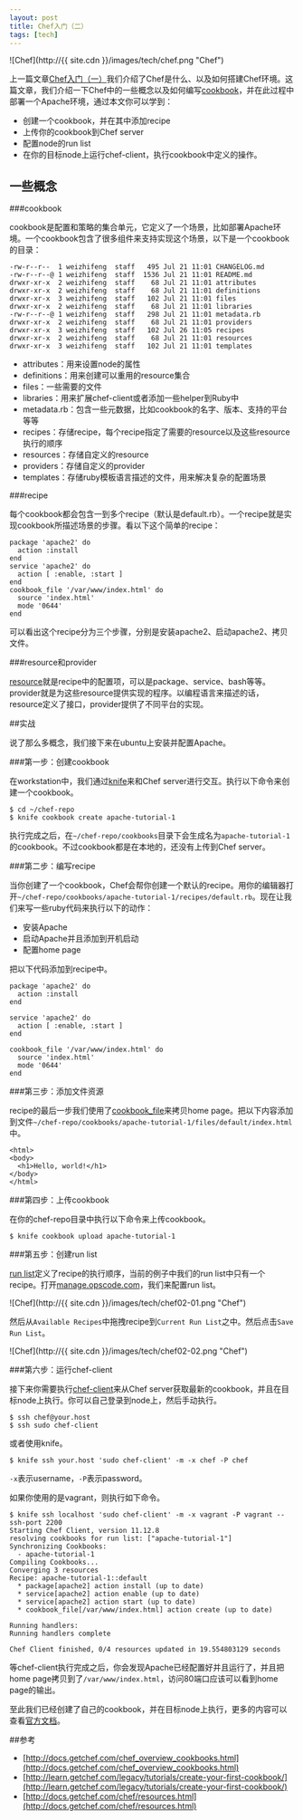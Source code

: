 ```yaml
---
layout: post
title: Chef入门（二）
tags: [tech]
---
```


![Chef](http://{{ site.cdn }}/images/tech/chef.png "Chef")

上一篇文章[Chef入门（一）](/learn-chef-01.html)我们介绍了Chef是什么、以及如何搭建Chef环境。这篇文章，我们介绍一下Chef中的一些概念以及如何编写[cookbook](http://docs.getchef.com/chef_overview_cookbooks.html)，并在此过程中部署一个Apache环境，通过本文你可以学到：

* 创建一个cookbook，并在其中添加recipe
* 上传你的cookbook到Chef server
* 配置node的run list
* 在你的目标node上运行chef-client，执行cookbook中定义的操作。

## 一些概念
###cookbook

cookbook是配置和策略的集合单元，它定义了一个场景，比如部署Apache环境。一个cookbook包含了很多组件来支持实现这个场景，以下是一个cookbook的目录：

	-rw-r--r--  1 weizhifeng  staff   495 Jul 21 11:01 CHANGELOG.md
	-rw-r--r--@ 1 weizhifeng  staff  1536 Jul 21 11:01 README.md
	drwxr-xr-x  2 weizhifeng  staff    68 Jul 21 11:01 attributes
	drwxr-xr-x  2 weizhifeng  staff    68 Jul 21 11:01 definitions
	drwxr-xr-x  3 weizhifeng  staff   102 Jul 21 11:01 files
	drwxr-xr-x  2 weizhifeng  staff    68 Jul 21 11:01 libraries
	-rw-r--r--@ 1 weizhifeng  staff   298 Jul 21 11:01 metadata.rb
	drwxr-xr-x  2 weizhifeng  staff    68 Jul 21 11:01 providers
	drwxr-xr-x  3 weizhifeng  staff   102 Jul 26 11:05 recipes
	drwxr-xr-x  2 weizhifeng  staff    68 Jul 21 11:01 resources
	drwxr-xr-x  3 weizhifeng  staff   102 Jul 21 11:01 templates

* attributes：用来设置node的属性
* definitions：用来创建可以重用的resource集合
* files：一些需要的文件
* libraries：用来扩展chef-client或者添加一些helper到Ruby中
* metadata.rb：包含一些元数据，比如cookbook的名字、版本、支持的平台等等
* recipes：存储recipe，每个recipe指定了需要的resource以及这些resource执行的顺序
* resources：存储自定义的resource
* providers：存储自定义的provider
* templates：存储ruby模板语言描述的文件，用来解决复杂的配置场景

###recipe

每个cookbook都会包含一到多个recipe（默认是default.rb）。一个recipe就是实现cookbook所描述场景的步骤。看以下这个简单的recipe：

	package 'apache2' do
	  action :install
	end
	service 'apache2' do
	  action [ :enable, :start ]
	end
	cookbook_file '/var/www/index.html' do
	  source 'index.html'
	  mode '0644'
	end

可以看出这个recipe分为三个步骤，分别是安装apache2、启动apache2、拷贝文件。

###resource和provider

[resource](http://docs.getchef.com/chef/resources.html)就是recipe中的配置项，可以是package、service、bash等等。provider就是为这些resource提供实现的程序。以编程语言来描述的话，resource定义了接口，provider提供了不同平台的实现。

##实战

说了那么多概念，我们接下来在ubuntu上安装并配置Apache。

###第一步：创建cookbook

在workstation中，我们通过[knife](http://docs.opscode.com/knife.html)来和Chef server进行交互。执行以下命令来创建一个cookbook。

	$ cd ~/chef-repo
	$ knife cookbook create apache-tutorial-1

执行完成之后，在```~/chef-repo/cookbooks```目录下会生成名为```apache-tutorial-1```的cookbook。不过cookbook都是在本地的，还没有上传到Chef server。

###第二步：编写recipe

当你创建了一个cookbook，Chef会帮你创建一个默认的recipe。用你的编辑器打开```~/chef-repo/cookbooks/apache-tutorial-1/recipes/default.rb```。现在让我们来写一些ruby代码来执行以下的动作：

* 安装Apache
* 启动Apache并且添加到开机启动
* 配置home page

把以下代码添加到recipe中。

	package 'apache2' do
	  action :install
	end

	service 'apache2' do
	  action [ :enable, :start ]
	end

	cookbook_file '/var/www/index.html' do
	  source 'index.html'
	  mode '0644'
	end

###第三步：添加文件资源

recipe的最后一步我们使用了[cookbook_file](http://docs.opscode.com/resource_cookbook_file.html)来拷贝home page。把以下内容添加到文件```~/chef-repo/cookbooks/apache-tutorial-1/files/default/index.html```中。

	<html>
	<body>
	  <h1>Hello, world!</h1>
	</body>
	</html>


###第四步：上传cookbook

在你的chef-repo目录中执行以下命令来上传cookbook。

	$ knife cookbook upload apache-tutorial-1
	
###第五步：创建run list

[run list](http://learn.getchef.com/concepts/run-lists/)定义了recipe的执行顺序，当前的例子中我们的run list中只有一个recipe。打开[manage.opscode.com](http://manage.opscode.com)，我们来配置run list。

![Chef](http://{{ site.cdn }}/images/tech/chef02-01.png "Chef")

然后从```Available Recipes```中拖拽recipe到```Current Run List```之中。然后点击```Save Run List```。

![Chef](http://{{ site.cdn }}/images/tech/chef02-02.png "Chef")

###第六步：运行chef-client

接下来你需要执行[chef-client](http://docs.opscode.com/essentials_chef_client.html)来从Chef server获取最新的cookbook，并且在目标node上执行。你可以自己登录到node上，然后手动执行。

	$ ssh chef@your.host
	$ ssh sudo chef-client

或者使用knife。

	$ knife ssh your.host 'sudo chef-client' -m -x chef -P chef

```-x```表示username，```-P```表示password。

如果你使用的是vagrant，则执行如下命令。

	$ knife ssh localhost 'sudo chef-client' -m -x vagrant -P vagrant --ssh-port 2200
	Starting Chef Client, version 11.12.8
	resolving cookbooks for run list: ["apache-tutorial-1"]
	Synchronizing Cookbooks:
	  - apache-tutorial-1
	Compiling Cookbooks...
	Converging 3 resources
	Recipe: apache-tutorial-1::default
	  * package[apache2] action install (up to date)
	  * service[apache2] action enable (up to date)
	  * service[apache2] action start (up to date)
	  * cookbook_file[/var/www/index.html] action create (up to date)

	Running handlers:
	Running handlers complete

	Chef Client finished, 0/4 resources updated in 19.554803129 seconds

等chef-client执行完成之后，你会发现Apache已经配置好并且运行了，并且把home page拷贝到了```/var/www/index.html```，访问80端口应该可以看到home page的输出。

至此我们已经创建了自己的cookbook，并在目标node上执行，更多的内容可以查看[官方文档](http://docs.opscode.com/)。

##参考

* [http://docs.getchef.com/chef_overview_cookbooks.html](http://docs.getchef.com/chef_overview_cookbooks.html)
* [http://learn.getchef.com/legacy/tutorials/create-your-first-cookbook/](http://learn.getchef.com/legacy/tutorials/create-your-first-cookbook/)
* [http://docs.getchef.com/chef/resources.html](http://docs.getchef.com/chef/resources.html)

